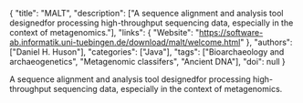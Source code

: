 {
  "title": "MALT",
  "description": ["A sequence alignment and analysis tool designedfor processing high-throughput sequencing data, especially in the context of metagenomics."],
  "links": {
    "Website": "https://software-ab.informatik.uni-tuebingen.de/download/malt/welcome.html"
  },
  "authors": ["Daniel H. Huson"],
  "categories": ["Java"],
  "tags": ["Bioarchaeology and archaeogenetics", "Metagenomic classifers", "Ancient DNA"],
  "doi": null
}

<!-- Generated by csv2md.R – do not edit by hand -->

A sequence alignment and analysis tool designedfor processing high-throughput sequencing data, especially in the context of metagenomics.